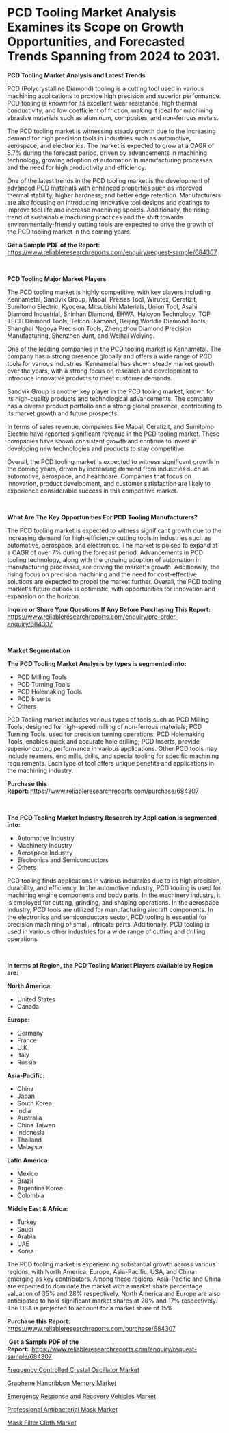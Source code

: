 <p><h1>PCD Tooling Market Analysis Examines its Scope on Growth Opportunities, and Forecasted Trends Spanning from 2024 to 2031.</h1></p><p><strong>PCD Tooling Market Analysis and Latest Trends</strong></p>
<p><p>PCD (Polycrystalline Diamond) tooling is a cutting tool used in various machining applications to provide high precision and superior performance. PCD tooling is known for its excellent wear resistance, high thermal conductivity, and low coefficient of friction, making it ideal for machining abrasive materials such as aluminum, composites, and non-ferrous metals.</p><p>The PCD tooling market is witnessing steady growth due to the increasing demand for high precision tools in industries such as automotive, aerospace, and electronics. The market is expected to grow at a CAGR of 5.7% during the forecast period, driven by advancements in machining technology, growing adoption of automation in manufacturing processes, and the need for high productivity and efficiency.</p><p>One of the latest trends in the PCD tooling market is the development of advanced PCD materials with enhanced properties such as improved thermal stability, higher hardness, and better edge retention. Manufacturers are also focusing on introducing innovative tool designs and coatings to improve tool life and increase machining speeds. Additionally, the rising trend of sustainable machining practices and the shift towards environmentally-friendly cutting tools are expected to drive the growth of the PCD tooling market in the coming years.</p></p>
<p><strong>Get a Sample PDF of the Report:&nbsp;</strong> <a href="https://www.reliableresearchreports.com/enquiry/request-sample/684307">https://www.reliableresearchreports.com/enquiry/request-sample/684307</a></p>
<p>&nbsp;</p>
<p><strong>PCD Tooling Major Market Players</strong></p>
<p><p>The PCD tooling market is highly competitive, with key players including Kennametal, Sandvik Group, Mapal, Preziss Tool, Wirutex, Ceratizit, Sumitomo Electric, Kyocera, Mitsubishi Materials, Union Tool, Asahi Diamond Industrial, Shinhan Diamond, EHWA, Halcyon Technology, TOP TECH Diamond Tools, Telcon Diamond, Beijing Worldia Diamond Tools, Shanghai Nagoya Precision Tools, Zhengzhou Diamond Precision Manufacturing, Shenzhen Junt, and Weihai Weiying.</p><p>One of the leading companies in the PCD tooling market is Kennametal. The company has a strong presence globally and offers a wide range of PCD tools for various industries. Kennametal has shown steady market growth over the years, with a strong focus on research and development to introduce innovative products to meet customer demands.</p><p>Sandvik Group is another key player in the PCD tooling market, known for its high-quality products and technological advancements. The company has a diverse product portfolio and a strong global presence, contributing to its market growth and future prospects.</p><p>In terms of sales revenue, companies like Mapal, Ceratizit, and Sumitomo Electric have reported significant revenue in the PCD tooling market. These companies have shown consistent growth and continue to invest in developing new technologies and products to stay competitive.</p><p>Overall, the PCD tooling market is expected to witness significant growth in the coming years, driven by increasing demand from industries such as automotive, aerospace, and healthcare. Companies that focus on innovation, product development, and customer satisfaction are likely to experience considerable success in this competitive market.</p></p>
<p>&nbsp;</p>
<p><strong>What Are The Key Opportunities For PCD Tooling Manufacturers?</strong></p>
<p><p>The PCD tooling market is expected to witness significant growth due to the increasing demand for high-efficiency cutting tools in industries such as automotive, aerospace, and electronics. The market is poised to expand at a CAGR of over 7% during the forecast period. Advancements in PCD tooling technology, along with the growing adoption of automation in manufacturing processes, are driving the market's growth. Additionally, the rising focus on precision machining and the need for cost-effective solutions are expected to propel the market further. Overall, the PCD tooling market's future outlook is optimistic, with opportunities for innovation and expansion on the horizon.</p></p>
<p><strong>Inquire or Share Your Questions If Any Before Purchasing This Report:</strong> <a href="https://www.reliableresearchreports.com/enquiry/pre-order-enquiry/684307">https://www.reliableresearchreports.com/enquiry/pre-order-enquiry/684307</a></p>
<p>&nbsp;</p>
<p><strong>Market Segmentation</strong></p>
<p><strong>The PCD Tooling Market Analysis by types is segmented into:</strong></p>
<p><ul><li>PCD Milling Tools</li><li>PCD Turning Tools</li><li>PCD Holemaking Tools</li><li>PCD Inserts</li><li>Others</li></ul></p>
<p><p>PCD Tooling market includes various types of tools such as PCD Milling Tools, designed for high-speed milling of non-ferrous materials; PCD Turning Tools, used for precision turning operations; PCD Holemaking Tools, enables quick and accurate hole drilling; PCD Inserts, provide superior cutting performance in various applications. Other PCD tools may include reamers, end mills, drills, and special tooling for specific machining requirements. Each type of tool offers unique benefits and applications in the machining industry.</p></p>
<p><strong>Purchase this Report:&nbsp;</strong><a href="https://www.reliableresearchreports.com/purchase/684307">https://www.reliableresearchreports.com/purchase/684307</a></p>
<p>&nbsp;</p>
<p><strong>The PCD Tooling Market Industry Research by Application is segmented into:</strong></p>
<p><ul><li>Automotive Industry</li><li>Machinery Industry</li><li>Aerospace Industry</li><li>Electronics and Semiconductors</li><li>Others</li></ul></p>
<p><p>PCD tooling finds applications in various industries due to its high precision, durability, and efficiency. In the automotive industry, PCD tooling is used for machining engine components and body parts. In the machinery industry, it is employed for cutting, grinding, and shaping operations. In the aerospace industry, PCD tools are utilized for manufacturing aircraft components. In the electronics and semiconductors sector, PCD tooling is essential for precision machining of small, intricate parts. Additionally, PCD tooling is used in various other industries for a wide range of cutting and drilling operations.</p></p>
<p>&nbsp;</p>
<p><strong>In terms of Region, the PCD Tooling Market Players available by Region are:</strong></p>
<p>
    <p> <strong> North America: </strong>
        <ul>
            <li>United States</li>
            <li>Canada</li>
        </ul>
        </p> 
    <p> <strong> Europe: </strong>
        <ul>
            <li>Germany</li>
            <li>France</li>
            <li>U.K.</li>
            <li>Italy</li>
            <li>Russia</li>
        </ul>
        </p> 
    <p> <strong> Asia-Pacific: </strong>
        <ul>
            <li>China</li>
            <li>Japan</li>
            <li>South Korea</li>
            <li>India</li>
            <li>Australia</li>
            <li>China Taiwan</li>
            <li>Indonesia</li>
            <li>Thailand</li>
            <li>Malaysia</li>
        </ul>
        </p> 
    <p> <strong> Latin America: </strong>
        <ul>
            <li>Mexico</li>
            <li>Brazil</li>
            <li>Argentina Korea</li>
            <li>Colombia</li>
        </ul>
        </p> 
    <p> <strong> Middle East & Africa: </strong>
        <ul>
            <li>Turkey</li>
            <li>Saudi</li>
            <li>Arabia</li>
            <li>UAE</li>
            <li>Korea</li>
        </ul>
    </p>
    </p>
<p><p>The PCD tooling market is experiencing substantial growth across various regions, with North America, Europe, Asia-Pacific, USA, and China emerging as key contributors. Among these regions, Asia-Pacific and China are expected to dominate the market with a market share percentage valuation of 35% and 28% respectively. North America and Europe are also anticipated to hold significant market shares at 20% and 17% respectively. The USA is projected to account for a market share of 15%.</p></p>
<p><strong>Purchase this Report: </strong><a href="https://www.reliableresearchreports.com/purchase/684307">https://www.reliableresearchreports.com/purchase/684307</a></p>
<p>&nbsp;<strong>Get a Sample PDF of the Report:&nbsp;&nbsp;</strong><a href="https://www.reliableresearchreports.com/enquiry/request-sample/684307">https://www.reliableresearchreports.com/enquiry/request-sample/684307</a></p>
<p><strong></strong></p>
<p><p><a href="https://view.publitas.com/reportprime-1/frequency-controlled-crystal-oscillator-market-size-furnishes-valuable-information-encompassing-market-share-market-trends-and-projections-spanning-from-2024-to-2031/">Frequency Controlled Crystal Oscillator Market</a></p><p><a href="https://view.publitas.com/reportprime-1/graphene-nanoribbon-memory-market-size-furnishes-valuable-information-encompassing-market-share-market-trends-and-projections-spanning-from-2024-to-2031/">Graphene Nanoribbon Memory Market</a></p><p><a href="https://glittery-fuchsia-86a.notion.site/Emergency-Response-and-Recovery-Vehicles-Market-Size-2024-2031-Global-Industrial-Analysis-Key-Geo-ee7cded67f6447acb261a0dc4ca222ca">Emergency Response and Recovery Vehicles Market</a></p><p><a href="https://glittery-fuchsia-86a.notion.site/Global-Professional-Antibacterial-Mask-Market-Size-and-Market-Trends-Insights-and-Projections-from--cf6a17cf85a34664a4685b98d6dab606">Professional Antibacterial Mask Market</a></p><p><a href="https://acidic-farm-354.notion.site/Mask-Filter-Cloth-Market-Size-Market-Share-and-Global-Market-Analysis-Report-2024-2031-06cb7566dd584494ab7ce107db7a2c18">Mask Filter Cloth Market</a></p></p>